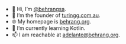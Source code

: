 - 👋 Hi, I’m [@behrangsa](https://social.vivaldi.net/@behrangsa).
- 👨 I’m the founder of [turingg.com.au](https://turingg.com.au).
- 🌐 My homepage is [behrang.org](https://behrang.org).
- 🌱 I’m currently learning Kotlin.
- 📫 I am reachable at [adelante@behrang.org](mailto:adelante@behrang.org).

<!---
behrangsa/behrangsa is a ✨ special ✨ repository because its `README.md` (this file) appears on your GitHub profile.
You can click the Preview link to take a look at your changes.
--->
